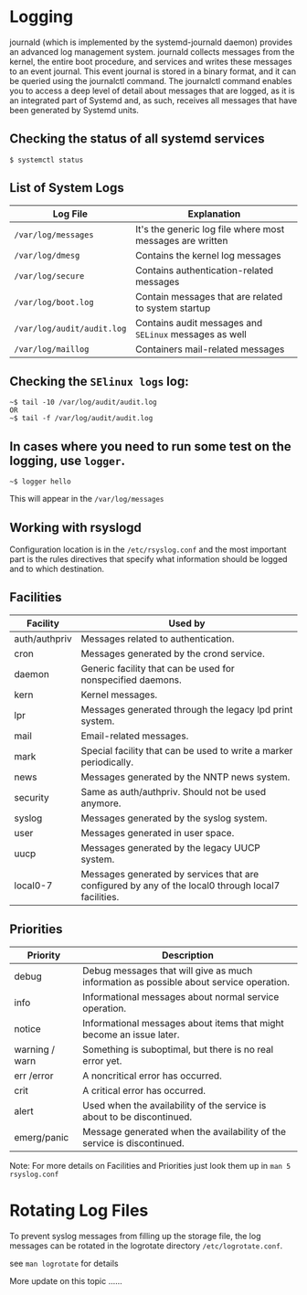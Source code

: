 # Logging

journald (which is implemented by the systemd-journald daemon)
provides an advanced log management system. journald collects messages from the kernel, the entire boot procedure, and services and writes these messages to an event journal. This event journal is stored in a binary format, and it can be queried using the journalctl command. The journalctl command enables you to access a deep level of detail about messages that are logged, as it is an integrated part of Systemd and, as such, receives all messages that have been generated by Systemd units.

## Checking the status of all systemd services
```
$ systemctl status
```
## List of System Logs

| Log File | Explanation |
---| ---|
| `/var/log/messages` | It's the generic log file where most messages are written |
| `/var/log/dmesg `| Contains the kernel log messages|
| `/var/log/secure` | Contains authentication-related messages|
| `/var/log/boot.log` | Contain messages that are related to system startup|
| `/var/log/audit/audit.log` | Contains audit messages and `SELinux` messages as well |
| `/var/log/maillog` | Containers mail-related messages |

## Checking the `SElinux logs` log:
```
~$ tail -10 /var/log/audit/audit.log
OR
~$ tail -f /var/log/audit/audit.log
```
## In cases where you need to run some test on the logging, use `logger`.
```
~$ logger hello
```
This will appear in the `/var/log/messages`

## Working with rsyslogd
Configuration location is in the `/etc/rsyslog.conf` and the most important part is the rules directives that specify what information should be logged and to which destination.

## Facilities

| Facility | Used by |
---| ---|
|auth/authpriv | Messages related to authentication. |
| cron | Messages generated by the crond service.|
| daemon | Generic facility that can be used for nonspecified daemons.|
| kern | Kernel messages.|
| lpr | Messages generated through the legacy lpd print system.
| mail | Email-related messages.
|mark | Special facility that can be used to write a marker periodically.
| news | Messages generated by the NNTP news system.
| security | Same as auth/authpriv. Should not be used anymore.
| syslog | Messages generated by the syslog system.
| user | Messages generated in user space.
| uucp | Messages generated by the legacy UUCP system.
| local0-7 | Messages generated by services that are configured by any of the local0 through local7 facilities.

## Priorities

| Priority | Description| 
---| ---|
| debug | Debug messages that will give as much information as possible about service operation.
| info | Informational messages about normal service operation.
| notice | Informational messages about items that might become an issue later.
| warning / warn | Something is suboptimal, but there is no real error yet.
| err /error | A noncritical error has occurred.
| crit | A critical error has occurred.
| alert | Used when the availability of the service is about to be discontinued.
| emerg/panic | Message generated when the availability of the service is discontinued.

Note:
For more details on Facilities and Priorities just look them up in `man 5 rsyslog.conf`

# Rotating Log Files
To prevent syslog messages from filling up the storage file, the log messages can be rotated in the logrotate directory `/etc/logrotate.conf`.

see `man logrotate` for details

More update on this topic ......